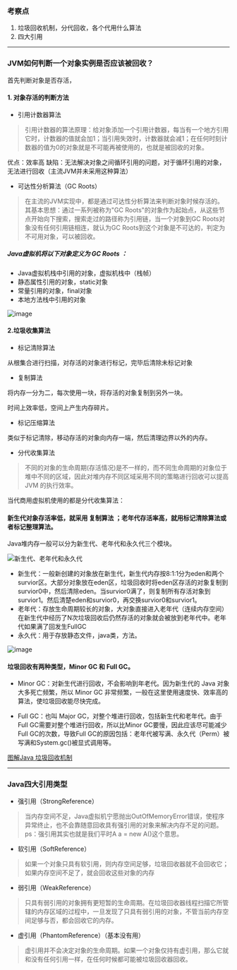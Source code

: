 ### 考察点
1. 垃圾回收机制，分代回收，各个代用什么算法
2. 四大引用
---

### JVM如何判断一个对象实例是否应该被回收？

首先判断对象是否存活，

#### 1. 对象存活的判断方法

- 引用计数器算法

> 引用计数器的算法原理：给对象添加一个引用计数器，每当有一个地方引用它时，计数器的值就会加1；当引用失效时，计数器就会减1；在任何时刻计数器的值为0的对象就是不可能再被使用的，也就是被回收的对象。

优点：效率高
缺陷：无法解决对象之间循环引用的问题，对于循环引用的对象，无法进行回收（主流JVM并未采用这种算法）
- 可达性分析算法（GC Roots）

>  在主流的JVM实现中，都是通过可达性分析算法来判断对象时候存活的。其基本思想：通过一系列被称为"GC Roots"的对象作为起始点，从这些节点开始向下搜索，搜索走过的路径称为引用链，当一个对象到GC Roots对象没有任何引用链相连，就认为GC Roots到这个对象是不可达的，判定为不可用对象，可以被回收。

##### Java虚拟机将以下对象定义为 GC Roots ：

- Java虚拟机栈中引用的对象，虚拟机栈中（栈帧）
- 静态属性引用的对象，static对象
- 常量引用的对象，final对象
- 本地方法栈中引用的对象


![image](https://user-gold-cdn.xitu.io/2020/4/5/17149a327ef71e67?w=690&h=349&f=jpeg&s=104272)

#### 2.垃圾收集算法

- 标记清除算法

从根集合进行扫描，对存活的对象进行标记，完毕后清除未标记对象
- 复制算法

将内存一分为二，每次使用一块，将存活的对象复制到另外一块。

时间上效率低，空间上产生内存碎片。


- 标记压缩算法 

类似于标记清除，移动存活的对象向内存一端，然后清理边界以外的内存。

- 分代收集算法

> 不同的对象的生命周期(存活情况)是不一样的，而不同生命周期的对象位于堆中不同的区域，因此对堆内存不同区域采用不同的策略进行回收可以提高 JVM 的执行效率。

当代商用虚拟机使用的都是分代收集算法：
#### 新生代对象存活率低，就采用 复制算法 ；老年代存活率高，就用标记清除算法或者标记整理算法。
Java堆内存一般可以分为新生代、老年代和永久代三个模块。


![新生代、老年代和永久代](https://user-gold-cdn.xitu.io/2020/4/5/17149a327d6e2f3a?w=563&h=308&f=jpeg&s=36383)

- 新生代：一般新创建的对象放在新生代，新生代内存按8:1:1分为eden和两个survior区。大部分对象放在eden区，垃圾回收时将eden区存活的对象复制到survior0中，然后清除eden。当survior0满了，则复制所有存活对象到survior1。然后清楚eden和survior0，再交换survior0和survior1。
- 老年代：存放生命周期较长的对象，大对象直接进入老年代（连续内存空间）在新生代中经历了N次垃圾回收后仍然存活的对象就会被放到老年代中。老年代如果满了回发生FullGC
- 永久代：用于存放静态文件，java类，方法。


![image](https://user-gold-cdn.xitu.io/2020/4/5/17149a32712fe023?w=661&h=261&f=png&s=118271)


#### 垃圾回收有两种类型，Minor GC 和 Full GC。

- Minor GC：对新生代进行回收，不会影响到年老代。因为新生代的 Java 对象大多死亡频繁，所以 Minor GC 非常频繁，一般在这里使用速度快、效率高的算法，使垃圾回收能尽快完成。

- Full GC：也叫 Major GC，对整个堆进行回收，包括新生代和老年代。由于Full GC需要对整个堆进行回收，所以比Minor GC要慢，因此应该尽可能减少Full GC的次数，导致Full GC的原因包括：老年代被写满、永久代（Perm）被写满和System.gc()被显式调用等。


 [图解Java 垃圾回收机制](https://blog.csdn.net/justloveyou_/article/details/71216049)



---
### Java四大引用类型
- 强引用（StrongReference）
> 当内存空间不足，Java虚拟机宁愿抛出OutOfMemoryError错误，使程序异常终止，也不会靠随意回收具有强引用的对象来解决内存不足的问题。  ps：强引用其实也就是我们平时A a = new A()这个意思。

- 软引用（SoftReference）
> 如果一个对象只具有软引用，则内存空间足够，垃圾回收器就不会回收它；如果内存空间不足了，就会回收这些对象的内存

- 弱引用（WeakReference）
> 只具有弱引用的对象拥有更短暂的生命周期。在垃圾回收器线程扫描它所管辖的内存区域的过程中，一旦发现了只具有弱引用的对象，不管当前内存空间足够与否，都会回收它的内存。

- 虚引用（PhantomReference）（基本没有用）
> 虚引用并不会决定对象的生命周期。如果一个对象仅持有虚引用，那么它就和没有任何引用一样，在任何时候都可能被垃圾回收器回收。


